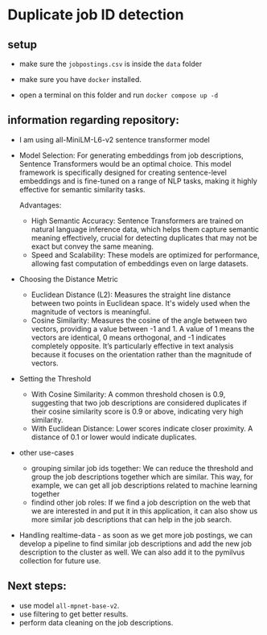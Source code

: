 # Duplicate job ID detection

## setup
* make sure the `jobpostings.csv` is inside the `data` folder

* make sure you have `docker` installed.

* open a terminal on this folder and run `docker compose up -d`


## information regarding repository:

- I am using all-MiniLM-L6-v2 sentence transformer model

- Model Selection:
For generating embeddings from job descriptions, Sentence Transformers would be an optimal choice. This model framework is specifically designed for creating sentence-level embeddings and is fine-tuned on a range of NLP tasks, making it highly effective for semantic similarity tasks.

    Advantages:

    * High Semantic Accuracy: Sentence Transformers are trained on natural language inference data, which helps them capture semantic meaning effectively, crucial for detecting duplicates that may not be exact but convey the same meaning.
    * Speed and Scalability: These models are optimized for performance, allowing fast computation of embeddings even on large datasets.

- Choosing the Distance Metric
    * Euclidean Distance (L2): Measures the straight line distance between two points in Euclidean space. It's widely used when the magnitude of vectors is meaningful.
    * Cosine Similarity: Measures the cosine of the angle between two vectors, providing a value between -1 and 1. A value of 1 means the vectors are identical, 0 means orthogonal, and -1 indicates completely opposite. It’s particularly effective in text analysis because it focuses on the orientation rather than the magnitude of vectors.

- Setting the Threshold
    * With Cosine Similarity: A common threshold chosen is 0.9, suggesting that two job descriptions are considered duplicates if their cosine similarity score is 0.9 or above, indicating very high similarity.
    * With Euclidean Distance: Lower scores indicate closer proximity. A distance of 0.1 or lower would indicate duplicates.

- other use-cases
    * grouping similar job ids together: We can reduce the threshold and group the job descriptions together which are similar. This way, for example, we can get all job descriptions related to machine learning together
    * findind other job roles: If we find a job description on the web that we are interested in and put it in this application, it can also show us more similar job descriptions that can help in the job search.

- Handling realtime-data - as soon as we get more job postings, we can develop a pipeline to find similar job descriptions and add the new job description to the cluster as well. We can also add it to the pymilvus collection for future use.


## Next steps:

- use model `all-mpnet-base-v2`.
- use filtering to get better results.
- perform data cleaning on the job descriptions.
